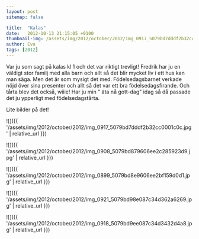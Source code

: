 ```yaml
---
layout: post
sitemap: false

title:  "Kalas"
date:   2012-10-13 21:15:05 +0100
thumbnail-img: /assets/img/2012/october/2012/img_0917_5079bd7dddf2b32cc0001c0c.jpg
author: Eva
tags: [2012]
---
```


Var ju som sagt på kalas kl 1 och det var riktigt trevligt! Fredrik har ju en väldigt stor familj med alla barn och allt så det blir mycket liv i ett hus kan man säga. Men det är som mysigt det med. Födelsedagsbarnet verkade nöjd över sina presenter och allt så det var ett bra födelsedagsfirande. Och tårta blev det också, wiiie! Har ju min " äta nå gott-dag" idag så då passade det ju ypperligt med födelsedagstårta. 




Lite bilder på det!

![]({{ '/assets/img/2012/october/2012/img_0917_5079bd7dddf2b32cc0001c0c.jpg'  | relative_url }})

![]({{ '/assets/img/2012/october/2012/img_0908_5079bd879606ee2c285923d9.jpg'  | relative_url }})

![]({{ '/assets/img/2012/october/2012/img_0899_5079bd8e9606ee2bf159d0d1.jpg'  | relative_url }})

![]({{ '/assets/img/2012/october/2012/img_0921_5079bd98e087c34d362a6269.jpg'  | relative_url }})

![]({{ '/assets/img/2012/october/2012/img_0918_5079bd9ee087c34d3432d4a8.jpg'  | relative_url }})

